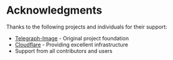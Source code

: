 # Acknowledgments

Thanks to the following projects and individuals for their support:

- [Telegraph-Image](https://github.com/cf-pages/Telegraph-Image) - Original project foundation
- [Cloudflare](https://www.cloudflare.com/) - Providing excellent infrastructure
- Support from all contributors and users
